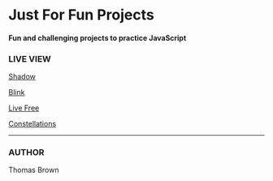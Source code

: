 # Just For Fun Projects
#### Fun and challenging projects to practice JavaScript 

### LIVE VIEW

[Shadow](https://codepen.io/tcbdev/full/VqVMEr)

[Blink](https://codepen.io/tcbdev/full/zyMQOQ)

[Live Free](https://codepen.io/tcbdev/full/jdMNRV)

[Constellations](https://codepen.io/tcbdev/full/BMWWBN)

---

### AUTHOR

Thomas Brown
